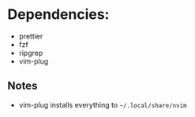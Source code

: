 # Dependencies:
  - prettier
  - fzf
  - ripgrep
  - vim-plug

## Notes
  - vim-plug installs everything to `~/.local/share/nvim`

